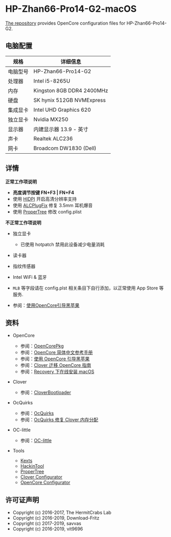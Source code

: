 # HP-Zhan66-Pro14-G2-macOS

[The repository](https://github.com/chiccheung/HP-Zhan66-Pro14-G2-macOS) provides OpenCore configuration files for HP-Zhan66-Pro14-G2. 

## 电脑配置

| 规格     | 详细信息 |
| -------- | ------- |
| 电脑型号 | HP-Zhan66-Pro14-G2 |
| 处理器 | Intel i5-8265U |
| 内存     | Kingston 8GB DDR4 2400MHz |
| 硬盘     | SK hynix 512GB NVMExpress |
| 集成显卡 | Intel UHD Graphics 620 |
| 独立显卡 | Nvidia MX250 |
| 显示器   | 内建显示器 13.9 - 英寸 |
| 声卡     | Realtek ALC236 |
| 网卡     | Broadcom DW1830 (Dell) |


## 详情

<b>正常工作项说明</b>

- <b>亮度调节按键 FN+F3 | FN+F4</b>
- 使用 [HIDPI](https://github.com/chiccheung/HP-Zhan66-Pro14-G2-macOS/tree/master/Tools/HIDPI) 开启高清分辨率支持
- 使用 [ALCPlugFix](https://github.com/chiccheung/HP-Zhan66-Pro14-G2-macOS/tree/master/Tools/ALCPlugFix) 修复 3.5mm 耳机爆音
- 使用 [ProperTree](https://github.com/corpnewt/ProperTree) 修改 config.plist

<b>不正常工作项说明</b>

- 独立显卡
  
  - 已使用 hotpatch 禁用此设备减少电量消耗
- 读卡器
- 指纹传感器
- Intel WiFi & 蓝牙
-  `MLB` 等字段请在 config.plst 相关条目下自行添加，以正常使用 App Store 等服务.
  
  - 参阅：[使用OpenCore引导黑苹果](https://blog.xjn819.com/?p=543)
  

## 资料

-  OpenCore
   - 参阅：[OpenCorePkg](https://github.com/acidanthera/OpenCorePkg)
   - 参阅：[OpenCore 简体中文参考手册](https://oc.skk.moe/)
   - 参阅：[使用 OpenCore 引导黑苹果](https://blog.xjn819.com/?p=543)
   - 参阅：[Clover 迁移 OpenCore 指南](https://blog.skk.moe/post/from-clover-to-opencore/)
   - 参阅：[Recovery 下在线安装 macOS](https://github.com/cattyhouse/oc-guide/blob/master/oc-dmg-install.md)

-  Clover
   - 参阅：[CloverBootloader](https://github.com/CloverHackyColor/CloverBootloader)

-  OcQuirks
   - 参阅：[OcQuirks](https://github.com/ReddestDream/OcQuirks)
   - 参阅：[OcQuirks 修复 Clover 内存分配](https://blog.skk.moe/post/time-to-use-ocquirks/)

-  OC-little
   - 参阅：[OC-little](https://github.com/daliansky/OC-little)

-  Tools
   - [Kexts](https://kext.skk.moe/)
   - [HackinTool](https://kext.skk.moe/Software/HackinTool/)
   - [ProperTree](https://github.com/corpnewt/ProperTree)
   - [Clover Configurator](https://mackie100projects.altervista.org/download-clover-configurator/)
   - [OpenCore Configurator](https://mackie100projects.altervista.org/download-opencore-configurator/)
   


## 许可证声明

- Copyright (c) 2016-2017, The HermitCrabs Lab
- Copyright (c) 2016-2019, Download-Fritz
- Copyright (c) 2017-2019, savvas
- Copyright (c) 2016-2019, vit9696

